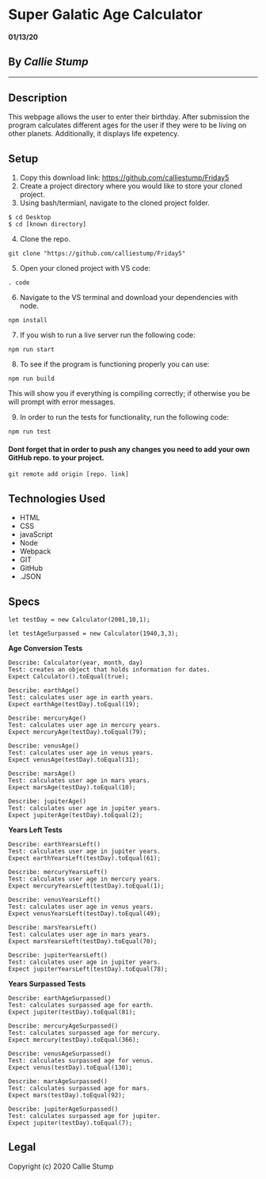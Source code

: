# Super Galatic Age Calculator

#### **01/13/20**

## By _Callie Stump_
---
## **Description**
This webpage allows the user to enter their birthday. After submission the program calculates different ages for the user if they were to be living on other planets. Additionally, it displays life expetency.

## **Setup**
1. Copy this download link: https://github.com/calliestump/Friday5
2. Create a project directory where you would like to store your cloned project.
3. Using bash/termianl, navigate to the cloned project folder.
```
$ cd Desktop
$ cd [known directory]
```
4. Clone the repo.
```
git clone "https://github.com/calliestump/Friday5"
```
5. Open your cloned project with VS code:
```
. code
```
6. Navigate to the VS terminal and download your dependencies with node.
```
npm install
```
7. If you wish to run a live server run the following code:
```
npm run start
```
8. To see if the program is functioning properly you can use:
```
npm run build
```
This will show you if everything is compiling correctly; if otherwise you be will prompt with error messages.

9. In order to run the tests for functionality, run the following code:
```
npm run test
```
#### Dont forget that in order to push any changes you need to add your own GitHub repo. to your project.
```
git remote add origin [repo. link]
```

## **Technologies Used**
* HTML
* CSS
* javaScript
* Node
* Webpack
* GIT
* GitHub
* .JSON

## **Specs**
```
let testDay = new Calculator(2001,10,1);

let testAgeSurpassed = new Calculator(1940,3,3);
```
**Age Conversion Tests**
```
Describe: Calculator(year, month, day)
Test: creates an object that holds information for dates.
Expect Calculator().toEqual(true);
```
```
Describe: earthAge()
Test: calculates user age in earth years.
Expect earthAge(testDay).toEqual(19);
```
```
Describe: mercuryAge()
Test: calculates user age in mercury years.
Expect mercuryAge(testDay).toEqual(79);
```
```
Describe: venusAge()
Test: calculates user age in venus years.
Expect venusAge(testDay).toEqual(31);
```
```
Describe: marsAge()
Test: calculates user age in mars years.
Expect marsAge(testDay).toEqual(10);
```
```
Describe: jupiterAge()
Test: calculates user age in jupiter years.
Expect jupiterAge(testDay).toEqual(2);
```
**Years Left Tests**
```
Describe: earthYearsLeft()
Test: calculates user age in jupiter years.
Expect earthYearsLeft(testDay).toEqual(61);
```
```
Describe: mercuryYearsLeft()
Test: calculates user age in mercury years.
Expect mercuryYearsLeft(testDay).toEqual(1);
```
```
Describe: venusYearsLeft()
Test: calculates user age in venus years.
Expect venusYearsLeft(testDay).toEqual(49);
```
```
Describe: marsYearsLeft()
Test: calculates user age in mars years.
Expect marsYearsLeft(testDay).toEqual(70);
```
```
Describe: jupiterYearsLeft()
Test: calculates user age in jupiter years.
Expect jupiterYearsLeft(testDay).toEqual(78);
```
**Years Surpassed Tests**
```
Describe: earthAgeSurpassed()
Test: calculates surpassed age for earth.
Expect jupiter(testDay).toEqual(81);
```
```
Describe: mercuryAgeSurpassed()
Test: calculates surpassed age for mercury.
Expect mercury(testDay).toEqual(366);
```
```
Describe: venusAgeSurpassed()
Test: calculates surpassed age for venus.
Expect venus(testDay).toEqual(130);
```
```
Describe: marsAgeSurpassed()
Test: calculates surpassed age for mars.
Expect mars(testDay).toEqual(92);
```
```
Describe: jupiterAgeSurpassed()
Test: calculates surpassed age for jupiter.
Expect jupiter(testDay).toEqual(7);
```
## Legal
Copyright (c) 2020 Callie Stump